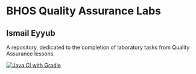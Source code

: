 # BHOS Quality Assurance Labs
## Ismail Eyyub
A repository, dedicated to the completion of laboratory tasks from Quality Assurance lessons.

[![Java CI with Gradle](https://github.com/TrapTheOnly/bhos-qa-labs/actions/workflows/gradle.yml/badge.svg?branch=feature%2Flab10)](https://github.com/TrapTheOnly/bhos-qa-labs/actions/workflows/gradle.yml)
